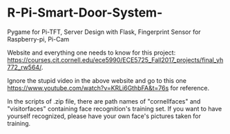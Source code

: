 # R-Pi-Smart-Door-System-
Pygame for Pi-TFT, Server Design with Flask, Fingerprint Sensor for Raspberry-pi, Pi-Cam





Website and everything one needs to know for this project: https://courses.cit.cornell.edu/ece5990/ECE5725_Fall2017_projects/final_yh772_rw564/.

Ignore the stupid video in the above website and go to this one https://www.youtube.com/watch?v=KRLi6GthbFA&t=76s for reference.

In the scripts of .zip file, there are path names of "cornellfaces" and "visitorfaces" containing face recognition's training set. If you want to have yourself recognized, please have your own face's pictures taken for training.
